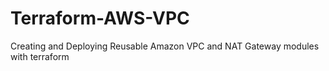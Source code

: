 # Terraform-AWS-VPC
Creating and Deploying Reusable Amazon VPC and NAT Gateway modules with terraform
